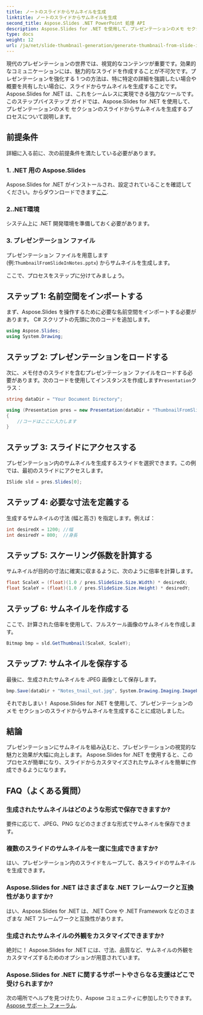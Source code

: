 ```yaml
---
title: ノートのスライドからサムネイルを生成
linktitle: ノートのスライドからサムネイルを生成
second_title: Aspose.Slides .NET PowerPoint 処理 API
description: Aspose.Slides for .NET を使用して、プレゼンテーションのメモ セクションのスライドからサムネイルを生成する方法を学びます。ビジュアルコンテンツを強化しましょう！
type: docs
weight: 12
url: /ja/net/slide-thumbnail-generation/generate-thumbnail-from-slide-in-notes/
---
```


現代のプレゼンテーションの世界では、視覚的なコンテンツが重要です。効果的なコミュニケーションには、魅力的なスライドを作成することが不可欠です。プレゼンテーションを強化する 1 つの方法は、特に特定の詳細を強調したい場合や概要を共有したい場合に、スライドからサムネイルを生成することです。 Aspose.Slides for .NET は、これをシームレスに実現できる強力なツールです。このステップバイステップ ガイドでは、Aspose.Slides for .NET を使用して、プレゼンテーションのメモ セクションのスライドからサムネイルを生成するプロセスについて説明します。

## 前提条件

詳細に入る前に、次の前提条件を満たしている必要があります。

### 1. .NET 用の Aspose.Slides

 Aspose.Slides for .NET がインストールされ、設定されていることを確認してください。からダウンロードできます[ここ](https://releases.aspose.com/slides/net/).

### 2..NET環境

システム上に .NET 開発環境を準備しておく必要があります。

### 3. プレゼンテーション ファイル

プレゼンテーション ファイルを用意します (例:`ThumbnailFromSlideInNotes.pptx`) からサムネイルを生成します。

ここで、プロセスをステップに分けてみましょう。

## ステップ 1: 名前空間をインポートする

まず、Aspose.Slides を操作するために必要な名前空間をインポートする必要があります。 C# スクリプトの先頭に次のコードを追加します。

```csharp
using Aspose.Slides;
using System.Drawing;
```

## ステップ 2: プレゼンテーションをロードする

次に、メモ付きのスライドを含むプレゼンテーション ファイルをロードする必要があります。次のコードを使用してインスタンスを作成します`Presentation`クラス：

```csharp
string dataDir = "Your Document Directory";

using (Presentation pres = new Presentation(dataDir + "ThumbnailFromSlideInNotes.pptx"))
{
    //コードはここに入力します
}
```

## ステップ 3: スライドにアクセスする

プレゼンテーション内のサムネイルを生成するスライドを選択できます。この例では、最初のスライドにアクセスします。

```csharp
ISlide sld = pres.Slides[0];
```

## ステップ 4: 必要な寸法を定義する

生成するサムネイルの寸法 (幅と高さ) を指定します。例えば：

```csharp
int desiredX = 1200; //幅
int desiredY = 800;  //身長
```

## ステップ 5: スケーリング係数を計算する

サムネイルが目的の寸法に確実に収まるように、次のように倍率を計算します。

```csharp
float ScaleX = (float)(1.0 / pres.SlideSize.Size.Width) * desiredX;
float ScaleY = (float)(1.0 / pres.SlideSize.Size.Height) * desiredY;
```

## ステップ 6: サムネイルを作成する

ここで、計算された倍率を使用して、フルスケール画像のサムネイルを作成します。

```csharp
Bitmap bmp = sld.GetThumbnail(ScaleX, ScaleY);
```

## ステップ 7: サムネイルを保存する

最後に、生成されたサムネイルを JPEG 画像として保存します。

```csharp
bmp.Save(dataDir + "Notes_tnail_out.jpg", System.Drawing.Imaging.ImageFormat.Jpeg);
```

それでおしまい！ Aspose.Slides for .NET を使用して、プレゼンテーションのメモ セクションのスライドからサムネイルを生成することに成功しました。

## 結論

プレゼンテーションにサムネイルを組み込むと、プレゼンテーションの視覚的な魅力と効果が大幅に向上します。 Aspose.Slides for .NET を使用すると、このプロセスが簡単になり、スライドからカスタマイズされたサムネイルを簡単に作成できるようになります。

## FAQ（よくある質問）

### 生成されたサムネイルはどのような形式で保存できますか?
要件に応じて、JPEG、PNG などのさまざまな形式でサムネイルを保存できます。

### 複数のスライドのサムネイルを一度に生成できますか?
はい、プレゼンテーション内のスライドをループして、各スライドのサムネイルを生成できます。

### Aspose.Slides for .NET はさまざまな .NET フレームワークと互換性がありますか?
はい、Aspose.Slides for .NET は、.NET Core や .NET Framework などのさまざまな .NET フレームワークと互換性があります。

### 生成されたサムネイルの外観をカスタマイズできますか?
絶対に！ Aspose.Slides for .NET には、寸法、品質など、サムネイルの外観をカスタマイズするためのオプションが用意されています。

### Aspose.Slides for .NET に関するサポートやさらなる支援はどこで受けられますか?
次の場所でヘルプを見つけたり、Aspose コミュニティに参加したりできます。[Aspose サポート フォーラム](https://forum.aspose.com/).